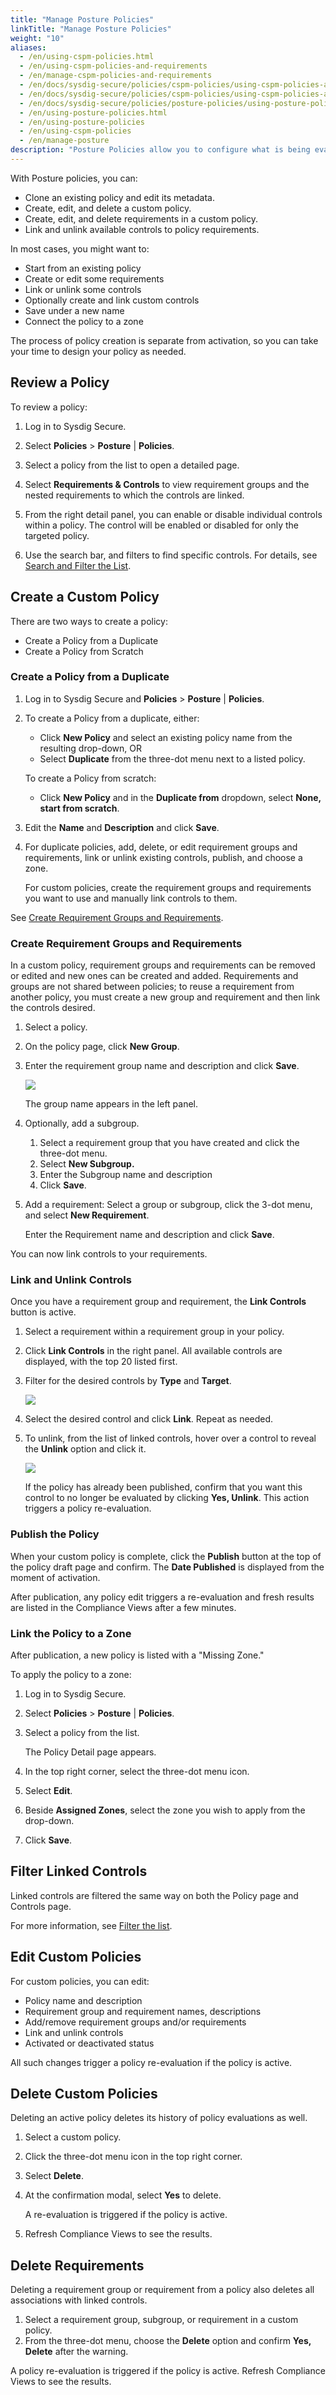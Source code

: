 ```yaml
---
title: "Manage Posture Policies"
linkTitle: "Manage Posture Policies"
weight: "10"
aliases:
  - /en/using-cspm-policies.html
  - /en/using-cspm-policies-and-requirements
  - /en/manage-cspm-policies-and-requirements
  - /en/docs/sysdig-secure/policies/cspm-policies/using-cspm-policies-and-requirements/
  - /en/docs/sysdig-secure/policies/cspm-policies/using-cspm-policies-and-requirements.html
  - /en/docs/sysdig-secure/policies/posture-policies/using-posture-policies-and-requirements/
  - /en/using-posture-policies.html
  - /en/using-posture-policies
  - /en/using-cspm-policies
  - /en/manage-posture
description: "Posture Policies allow you to configure what is being evaluated by the [Compliance](https://docs.sysdig.com/en/compliance/) module in the context of compliance standards such as CIS and NIST. This topic introduces you to Sysdig Posture policies, along with the requirements and controls that comprise them. It provides the conceptual background required to create, edit, and apply compliance policies in your environment. This page outlines how to manage Posture Policies. Create a new policy from scratch, or edit existing policies."
---
```


With Posture policies, you can:

* Clone an existing policy and edit its metadata.
* Create, edit, and delete a custom policy.
* Create, edit, and delete requirements in a custom policy.
* Link and unlink available controls to policy requirements.

In most cases, you might want to:

* Start from an existing policy
* Create or edit some requirements
* Link or unlink some controls
* Optionally create and link custom controls
* Save under a new name
* Connect the policy to a zone

The process of policy creation is separate from activation, so you can take your time to design your policy as needed. 

## Review a Policy

To review a policy:

1. Log in to Sysdig Secure.

2. Select **Policies** > **Posture** | **Policies**.

3. Select a policy from the list to open a detailed page.

4. Select **Requirements & Controls** to view requirement groups and the nested requirements to which the controls are linked. 

5. From the right detail panel, you can enable or disable individual controls within a policy. The control will be enabled or disabled for only the targeted policy.  

6. Use the search bar, and filters to find specific controls. For details, see [Search and Filter the List](/en/docs/sysdig-secure/policies/posture-policies/posture-controls/#search-and-filter-the-list).


## Create a Custom Policy

There are two ways to create a policy:

- Create a Policy from a Duplicate
- Create a Policy from Scratch

### Create a Policy from a Duplicate

1. Log in to Sysdig Secure and **Policies** > **Posture** | **Policies**.

2. To create a Policy from a duplicate, either: 

   * Click **New Policy** and select an existing policy name  from the resulting drop-down, OR
   * Select **Duplicate** from the three-dot menu next to a listed policy.

   To create a Policy from scratch:

   * Click **New Policy** and in the **Duplicate from** dropdown, select **None, start from scratch**.

3. Edit the **Name** and **Description** and click **Save**. 

4. For duplicate policies, add, delete, or edit requirement groups and requirements, link or unlink existing controls,  publish, and choose a zone.

   For custom policies, create the requirement groups and requirements you want to use and manually link controls to them.

See [Create Requirement Groups and Requirements](#create-requirement-groups-and-requirements).


### Create Requirement Groups and Requirements

In a custom policy, requirement groups and requirements can be removed or edited and new ones can be created and added. Requirements and groups are not shared between policies; to reuse a requirement from another policy, you must create a new group and requirement and then link the controls desired.

1. Select a policy.

2. On the policy page, click **New Group**.

3. Enter the requirement group name and description and click **Save**.

   ![](/image/custom_subgroup3.png)

   The group name appears in the left panel.

4. Optionally, add a subgroup.

   1. Select a requirement group that you have created and click the three-dot menu.
   2. Select **New Subgroup.**
   3. Enter the Subgroup name and description
   4. Click **Save**.

5. Add a requirement: Select a group or subgroup, click the 3-dot menu, and select **New Requirement**.

   Enter the Requirement name and description and click **Save**.

You can now link controls to your requirements.

### Link and Unlink Controls

Once you have a requirement group and requirement, the **Link Controls** button is active.

1. Select a requirement within a requirement group in your policy.

2. Click **Link Controls** in the right panel. All available controls are displayed, with the top 20 listed first.

3. Filter for the desired controls by **Type** and **Target**.

   ![](/image/link-control.png)

4. Select the desired control and click **Link**.  Repeat as needed.

5. To unlink, from the list of linked controls, hover over a control to reveal the **Unlink** option and click it.

   ![](/image/unlink.png)

   If the policy has already been published,  confirm that you want this control to no longer be evaluated by clicking **Yes, Unlink**. This action triggers a policy re-evaluation.

### Publish the Policy

When your custom policy is complete, click the **Publish** button at the top of the policy draft page and confirm. The **Date Published** is displayed from the moment of activation.

After publication, any policy edit triggers a re-evaluation and fresh results are listed in the Compliance Views after a few minutes.

### Link the Policy to a Zone

After publication, a new policy is listed with a "Missing Zone."

To apply the policy to a zone:

1. Log in to Sysdig Secure.

2. Select **Policies** > **Posture** | **Policies**.

3. Select a policy from the list.

   The Policy Detail page appears.

4. In the top right corner, select the three-dot menu icon.

5. Select **Edit**.

6. Beside **Assigned Zones**, select the zone you wish to apply from the drop-down.

7. Click **Save**.

## Filter Linked Controls

Linked controls are filtered the same way on both the Policy page and Controls page.

For more information, see [Filter the list](/en/docs/sysdig-secure/policies/posture-policies/posture-controls/#filter-the-list).

## Edit Custom Policies

For custom policies, you can edit:

* Policy name and description
* Requirement group and requirement names, descriptions
* Add/remove requirement groups and/or requirements
* Link and unlink controls
* Activated or deactivated status

All such changes trigger a policy re-evaluation if the policy is active.

## Delete Custom Policies

Deleting an active policy deletes its history of policy evaluations as well.

1. Select a custom policy.
2. Click the three-dot menu icon in the top right corner.
3. Select **Delete**.
4. At the confirmation modal, select **Yes** to delete.
  
   A re-evaluation is triggered if the policy is active.

5. Refresh Compliance Views to see the results.

## Delete Requirements

Deleting a requirement group or requirement from a policy also deletes all associations with linked controls.  

1. Select a requirement group, subgroup, or requirement in a custom policy.
2. From the three-dot menu, choose the **Delete** option and confirm **Yes, Delete** after the warning.

A policy re-evaluation is triggered if the policy is active. Refresh Compliance Views to see the results.
